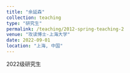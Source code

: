 ```yaml
---
title: "余延森"
collection: teaching
type: "研究生"
permalink: /teaching/2012-spring-teaching-2
venue: "攻读博士-上海大学"
date: 2022-09-01
location: "上海, 中国"
---
```

2022级研究生
